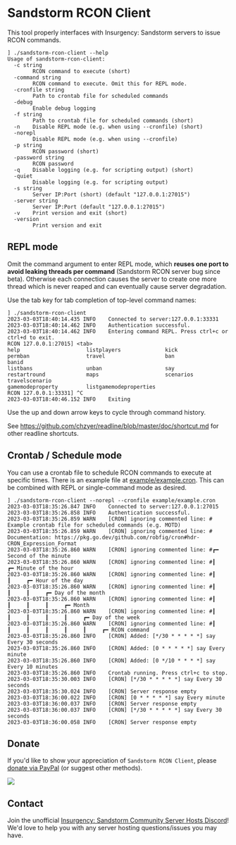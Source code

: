 # Sandstorm RCON Client

This tool properly interfaces with Insurgency: Sandstorm servers to issue RCON commands.

```log
] ./sandstorm-rcon-client --help
Usage of sandstorm-rcon-client:
  -c string
        RCON command to execute (short)
  -command string
        RCON command to execute. Omit this for REPL mode.
  -cronfile string
        Path to crontab file for scheduled commands
  -debug
        Enable debug logging
  -f string
        Path to crontab file for scheduled commands (short)
  -n    Disable REPL mode (e.g. when using --cronfile) (short)
  -norepl
        Disable REPL mode (e.g. when using --cronfile)
  -p string
        RCON password (short)
  -password string
        RCON password
  -q    Disable logging (e.g. for scripting output) (short)
  -quiet
        Disable logging (e.g. for scripting output)
  -s string
        Server IP:Port (short) (default "127.0.0.1:27015")
  -server string
        Server IP:Port (default "127.0.0.1:27015")
  -v    Print version and exit (short)
  -version
        Print version and exit
```

## REPL mode

Omit the command argument to enter REPL mode, which **reuses one port to avoid leaking threads per command** (Sandstorm RCON server bug since beta). Otherwise each connection causes the server to create one more thread which is never reaped and can eventually cause server degradation.

Use the tab key for tab completion of top-level command names:

```log
] ./sandstorm-rcon-client
2023-03-03T18:40:14.435 INFO    Connected to server:127.0.0.1:33331
2023-03-03T18:40:14.462 INFO    Authentication successful.
2023-03-03T18:40:14.462 INFO    Entering command REPL. Press ctrl+c or ctrl+d to exit.
RCON 127.0.0.1:27015] <tab>
help                     listplayers              kick                     permban                  travel                   ban                      banid
listbans                 unban                    say                      restartround             maps                     scenarios                travelscenario
gamemodeproperty         listgamemodeproperties
RCON 127.0.0.1:33331] ^C
2023-03-03T18:40:46.152 INFO    Exiting
```

Use the up and down arrow keys to cycle through command history.

See <https://github.com/chzyer/readline/blob/master/doc/shortcut.md> for other readline shortcuts.

## Crontab / Schedule mode

You can use a crontab file to schedule RCON commands to execute at specific times. There is an example file at [example/example.cron](example/example.cron). This can be combined with REPL or single-command mode as desired.

```log
] ./sandstorm-rcon-client --norepl --cronfile example/example.cron
2023-03-03T18:35:26.847 INFO    Connected to server:127.0.0.1:27015
2023-03-03T18:35:26.858 INFO    Authentication successful.
2023-03-03T18:35:26.859 WARN    [CRON] ignoring commented line: # Example crontab file for scheduled commands (e.g. MOTD)
2023-03-03T18:35:26.859 WARN    [CRON] ignoring commented line: # Documentation: https://pkg.go.dev/github.com/robfig/cron#hdr-CRON_Expression_Format
2023-03-03T18:35:26.860 WARN    [CRON] ignoring commented line: #┏━ Second of the minute
2023-03-03T18:35:26.860 WARN    [CRON] ignoring commented line: #┃     ┏━ Minute of the hour
2023-03-03T18:35:26.860 WARN    [CRON] ignoring commented line: #┃     ┃     ┏━ Hour of the day
2023-03-03T18:35:26.860 WARN    [CRON] ignoring commented line: #┃     ┃     ┃     ┏━ Day of the month
2023-03-03T18:35:26.860 WARN    [CRON] ignoring commented line: #┃     ┃     ┃     ┃     ┏━ Month
2023-03-03T18:35:26.860 WARN    [CRON] ignoring commented line: #┃     ┃     ┃     ┃     ┃     ┏━ Day of the week
2023-03-03T18:35:26.860 WARN    [CRON] ignoring commented line: #┃     ┃     ┃     ┃     ┃     ┃     ┏━ RCON command
2023-03-03T18:35:26.860 INFO    [CRON] Added: [*/30 * * * * *] say Every 30 seconds
2023-03-03T18:35:26.860 INFO    [CRON] Added: [0 * * * * *] say Every minute
2023-03-03T18:35:26.860 INFO    [CRON] Added: [0 */10 * * * *] say Every 10 minutes
2023-03-03T18:35:26.860 INFO    Crontab running. Press ctrl+c to stop.
2023-03-03T18:35:30.003 INFO    [CRON] [*/30 * * * * *] say Every 30 seconds
2023-03-03T18:35:30.024 INFO    [CRON] Server response empty
2023-03-03T18:36:00.022 INFO    [CRON] [0 * * * * *] say Every minute
2023-03-03T18:36:00.037 INFO    [CRON] Server response empty
2023-03-03T18:36:00.037 INFO    [CRON] [*/30 * * * * *] say Every 30 seconds
2023-03-03T18:36:00.058 INFO    [CRON] Server response empty
```

## Donate

If you'd like to show your appreciation of `Sandstorm RCON Client`, please [donate via PayPal](https://www.paypal.com/cgi-bin/webscr?cmd=_donations&business=QZDY3PPUMH5TU&item_name=Sandstorm%20RCON%20Client&currency_code=USD) (or suggest other methods).

[![](https://www.paypalobjects.com/en_US/i/btn/btn_donateCC_LG.gif)](https://www.paypal.com/cgi-bin/webscr?cmd=_donations&business=QZDY3PPUMH5TU&item_name=Sandstorm%20RCON%20Client&currency_code=USD)

## Contact

Join the unofficial [Insurgency: Sandstorm Community Server Hosts Discord](https://discord.gg/DSwnmyA)! We'd love to help you with any server hosting questions/issues you may have.
